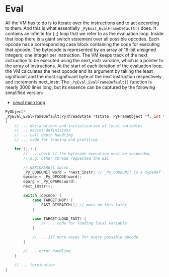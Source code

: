 # Eval
All the VM has to do is to iterate over the instructions and to act according to them. And this is what essentially `_PyEval_EvalFrameDefault()` does. It contains an infinite for (;;) loop that we refer to as the evaluation loop. Inside that loop there is a giant switch statement over all possible opcodes. Each opcode has a corresponding case block containing the code for executing that opcode. The bytecode is represented by an array of 16-bit unsigned integers, one integer per instruction. The VM keeps track of the next instruction to be executed using the next_instr variable, which is a pointer to the array of instructions. At the start of each iteration of the evaluation loop, the VM calculates the next opcode and its argument by taking the least significant and the most significant byte of the next instruction respectively and increments next_instr. The `_PyEval_EvalFrameDefault()` function is nearly 3000 lines long, but its essence can be captured by the following simplified version:

- <a href="https://github.com/python/cpython/blob/3.9/Python/ceval.c#L1365" target="_blank">ceval main loop</a>

```C
PyObject*
_PyEval_EvalFrameDefault(PyThreadState *tstate, PyFrameObject *f, int throwflag)
{
    // ... declarations and initialization of local variables
    // ... macros definitions
    // ... call depth handling
    // ... code for tracing and profiling

    for (;;) {
        // ... check if the bytecode execution must be suspended,
        // e.g. other thread requested the GIL

        // NEXTOPARG() macro
        _Py_CODEUNIT word = *next_instr; // _Py_CODEUNIT is a typedef for uint16_t
        opcode = _Py_OPCODE(word);
        oparg = _Py_OPARG(word);
        next_instr++;

        switch (opcode) {
            case TARGET(NOP) {
                FAST_DISPATCH(); // more on this later
            }

            case TARGET(LOAD_FAST) {
                // ... code for loading local variable
            }

            // ... 117 more cases for every possible opcode
        }

        // ... error handling
    }

    // ... termination
}
```
